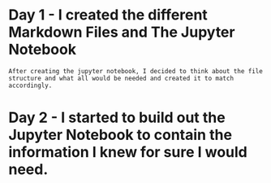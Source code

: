 
# Day 1 - I created the different Markdown Files and The Jupyter Notebook 

    After creating the jupyter notebook, I decided to think about the file structure and what all would be needed and created it to match accordingly.

# Day 2 - I started to build out the Jupyter Notebook to contain the information I knew for sure I would need. 

    